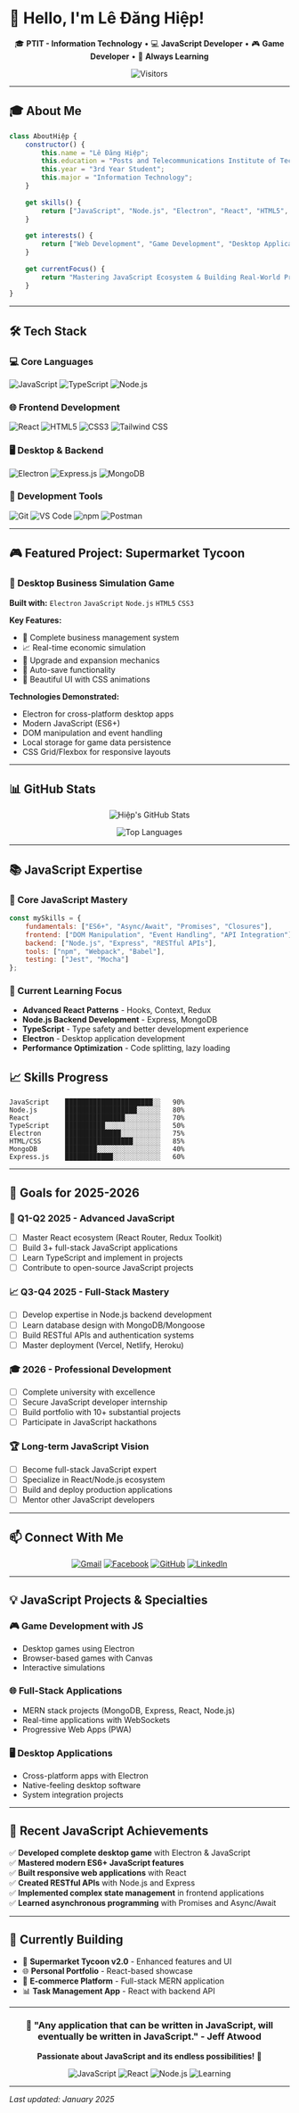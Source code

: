 # 👋 Hello, I'm Lê Đăng Hiệp!

<div align="center">

🎓 **PTIT - Information Technology** • 💻 **JavaScript Developer** • 🎮 **Game Developer** • 🌱 **Always Learning**

![Visitors](https://komarev.com/ghpvc/?username=ledanghiep&color=blueviolet)

</div>

---

## 🎓 About Me

```javascript
class AboutHiệp {
    constructor() {
        this.name = "Lê Đăng Hiệp";
        this.education = "Posts and Telecommunications Institute of Technology (PTIT)";
        this.year = "3rd Year Student";
        this.major = "Information Technology";
    }
    
    get skills() {
        return ["JavaScript", "Node.js", "Electron", "React", "HTML5", "CSS3", "Express.js"];
    }
    
    get interests() {
        return ["Web Development", "Game Development", "Desktop Applications", "UI/UX Design"];
    }
    
    get currentFocus() {
        return "Mastering JavaScript Ecosystem & Building Real-World Projects";
    }
}
```

---

## 🛠️ Tech Stack

### 💻 Core Languages
![JavaScript](https://img.shields.io/badge/JavaScript-F7DF1E?style=for-the-badge&logo=javascript&logoColor=black)
![TypeScript](https://img.shields.io/badge/TypeScript-3178C6?style=for-the-badge&logo=typescript&logoColor=white)
![Node.js](https://img.shields.io/badge/Node.js-339933?style=for-the-badge&logo=node.js&logoColor=white)

### 🌐 Frontend Development
![React](https://img.shields.io/badge/React-61DAFB?style=for-the-badge&logo=react&logoColor=black)
![HTML5](https://img.shields.io/badge/HTML5-E34F26?style=for-the-badge&logo=html5&logoColor=white)
![CSS3](https://img.shields.io/badge/CSS3-1572B6?style=for-the-badge&logo=css3&logoColor=white)
![Tailwind CSS](https://img.shields.io/badge/Tailwind_CSS-38B2AC?style=for-the-badge&logo=tailwind-css&logoColor=white)

### 🖥️ Desktop & Backend
![Electron](https://img.shields.io/badge/Electron-47848F?style=for-the-badge&logo=electron&logoColor=white)
![Express.js](https://img.shields.io/badge/Express.js-000000?style=for-the-badge&logo=express&logoColor=white)
![MongoDB](https://img.shields.io/badge/MongoDB-47A248?style=for-the-badge&logo=mongodb&logoColor=white)

### 🔧 Development Tools
![Git](https://img.shields.io/badge/Git-F05032?style=for-the-badge&logo=git&logoColor=white)
![VS Code](https://img.shields.io/badge/VS_Code-007ACC?style=for-the-badge&logo=visual-studio-code&logoColor=white)
![npm](https://img.shields.io/badge/npm-CB3837?style=for-the-badge&logo=npm&logoColor=white)
![Postman](https://img.shields.io/badge/Postman-FF6C37?style=for-the-badge&logo=postman&logoColor=white)

---

## 🎮 Featured Project: Supermarket Tycoon

### 🛒 Desktop Business Simulation Game
**Built with:** `Electron` `JavaScript` `Node.js` `HTML5` `CSS3`

**Key Features:**
- 💼 Complete business management system
- 📈 Real-time economic simulation
- 🚀 Upgrade and expansion mechanics
- 💾 Auto-save functionality
- 🎨 Beautiful UI with CSS animations

**Technologies Demonstrated:**
- Electron for cross-platform desktop apps
- Modern JavaScript (ES6+) 
- DOM manipulation and event handling
- Local storage for game data persistence
- CSS Grid/Flexbox for responsive layouts

---

## 📊 GitHub Stats

<div align="center">

![Hiệp's GitHub Stats](https://github-readme-stats.vercel.app/api?username=hiepcanhcut&show_icons=true&theme=default&hide_border=true)

![Top Languages](https://github-readme-stats.vercel.app/api/top-langs/?username=hiepcanhcut&layout=compact&theme=default&hide_border=true&langs_count=8)

</div>

---

## 📚 JavaScript Expertise

### 🎯 Core JavaScript Mastery
```javascript
const mySkills = {
    fundamentals: ["ES6+", "Async/Await", "Promises", "Closures"],
    frontend: ["DOM Manipulation", "Event Handling", "API Integration"],
    backend: ["Node.js", "Express", "RESTful APIs"],
    tools: ["npm", "Webpack", "Babel"],
    testing: ["Jest", "Mocha"]
};
```

### 🚀 Current Learning Focus
- **Advanced React Patterns** - Hooks, Context, Redux
- **Node.js Backend Development** - Express, MongoDB
- **TypeScript** - Type safety and better development experience
- **Electron** - Desktop application development
- **Performance Optimization** - Code splitting, lazy loading

## 📈 Skills Progress

```text
JavaScript    ██████████████████████░░   90%
Node.js       ██████████████████░░░░░░   80%
React         ███████████████░░░░░░░░░   70%
TypeScript    ██████████░░░░░░░░░░░░░░   50%
Electron      ██████████████░░░░░░░░░░   75%
HTML/CSS      █████████████████░░░░░░░   85%
MongoDB       ████████░░░░░░░░░░░░░░░░   40%
Express.js    ████████████░░░░░░░░░░░░   60%
```

---

## 🎯 Goals for 2025-2026

### 🚀 Q1-Q2 2025 - Advanced JavaScript
- [ ] Master React ecosystem (React Router, Redux Toolkit)
- [ ] Build 3+ full-stack JavaScript applications
- [ ] Learn TypeScript and implement in projects
- [ ] Contribute to open-source JavaScript projects

### 📈 Q3-Q4 2025 - Full-Stack Mastery
- [ ] Develop expertise in Node.js backend development
- [ ] Learn database design with MongoDB/Mongoose
- [ ] Build RESTful APIs and authentication systems
- [ ] Master deployment (Vercel, Netlify, Heroku)

### 🎓 2026 - Professional Development
- [ ] Complete university with excellence
- [ ] Secure JavaScript developer internship
- [ ] Build portfolio with 10+ substantial projects
- [ ] Participate in JavaScript hackathons

### 🏆 Long-term JavaScript Vision
- [ ] Become full-stack JavaScript expert
- [ ] Specialize in React/Node.js ecosystem
- [ ] Build and deploy production applications
- [ ] Mentor other JavaScript developers

---

## 📫 Connect With Me

<div align="center">

[![Gmail](https://img.shields.io/badge/Gmail-D14836?style=for-the-badge&logo=gmail&logoColor=white)](mailto:hiepl3252@gmail.com)
[![Facebook](https://img.shields.io/badge/Facebook-1877F2?style=for-the-badge&logo=facebook&logoColor=white)](https://facebook.com/eyeheap)
[![GitHub](https://img.shields.io/badge/GitHub-181717?style=for-the-badge&logo=github&logoColor=white)](https://github.com/hiepcanhcut)
[![LinkedIn](https://img.shields.io/badge/LinkedIn-0077B5?style=for-the-badge&logo=linkedin&logoColor=white)](https://linkedin.com/in/your-profile)

</div>

---

## 💡 JavaScript Projects & Specialties

### 🎮 Game Development with JS
- Desktop games using Electron
- Browser-based games with Canvas
- Interactive simulations

### 🌐 Full-Stack Applications
- MERN stack projects (MongoDB, Express, React, Node.js)
- Real-time applications with WebSockets
- Progressive Web Apps (PWA)

### 🖥️ Desktop Applications
- Cross-platform apps with Electron
- Native-feeling desktop software
- System integration projects

---

## 📝 Recent JavaScript Achievements

✅ **Developed complete desktop game** with Electron & JavaScript  
✅ **Mastered modern ES6+ JavaScript features**  
✅ **Built responsive web applications** with React  
✅ **Created RESTful APIs** with Node.js and Express  
✅ **Implemented complex state management** in frontend applications  
✅ **Learned asynchronous programming** with Promises and Async/Await  

---

## 🔄 Currently Building

- 🔧 **Supermarket Tycoon v2.0** - Enhanced features and UI
- 🌐 **Personal Portfolio** - React-based showcase
- 🛒 **E-commerce Platform** - Full-stack MERN application
- 📊 **Task Management App** - React with backend API

---

<div align="center">

### 💫 "Any application that can be written in JavaScript, will eventually be written in JavaScript." - Jeff Atwood

**Passionate about JavaScript and its endless possibilities!** 🚀

![JavaScript](https://img.shields.io/badge/JavaScript-Enthusiast-yellow)
![React](https://img.shields.io/badge/React-Lover-blue)
![Node.js](https://img.shields.io/badge/Node.js-Developer-green)
![Learning](https://img.shields.io/badge/Always%20Learning-100%25-brightgreen)

</div>

---

*Last updated: January 2025*
